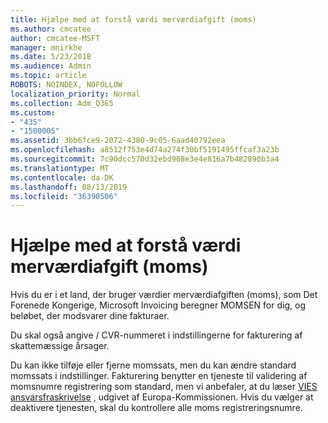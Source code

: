 ```yaml
---
title: Hjælpe med at forstå værdi merværdiafgift (moms)
ms.author: cmcatee
author: cmcatee-MSFT
manager: mnirkhe
ms.date: 5/23/2018
ms.audience: Admin
ms.topic: article
ROBOTS: NOINDEX, NOFOLLOW
localization_priority: Normal
ms.collection: Adm_O365
ms.custom:
- "435"
- "1500005"
ms.assetid: 3bb6fce9-2072-4380-9c05-6aad40792eea
ms.openlocfilehash: a8512f753e4d74a274f30bf5191495ffcaf3a23b
ms.sourcegitcommit: 7c90dcc570d32ebd968e3e4e816a7b482890b3a4
ms.translationtype: MT
ms.contentlocale: da-DK
ms.lasthandoff: 08/13/2019
ms.locfileid: "36390506"
---
```

# <a name="help-understanding-value-added-tax-vat"></a>Hjælpe med at forstå værdi merværdiafgift (moms)

Hvis du er i et land, der bruger værdier merværdiafgiften (moms), som Det Forenede Kongerige, Microsoft Invoicing beregner MOMSEN for dig, og beløbet, der modsvarer dine fakturaer.
  
Du skal også angive / CVR-nummeret i indstillingerne for fakturering af skattemæssige årsager.
  
Du kan ikke tilføje eller fjerne momssats, men du kan ændre standard momssats i indstillinger. Fakturering benytter en tjeneste til validering af momsnumre registrering som standard, men vi anbefaler, at du læser [VIES ansvarsfraskrivelse](https://go.microsoft.com/fwlink/?LinkID=841741) , udgivet af Europa-Kommissionen. Hvis du vælger at deaktivere tjenesten, skal du kontrollere alle moms registreringsnumre.